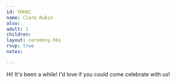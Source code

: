 ```yaml
---
id: YHh6C
name: Clare Rubin
also:
adult: 1
children:
layout: ceremony.hbs
rsvp: true
notes:

---
```


Hi! It's been a while! I'd love if you could come celebrate with us!
